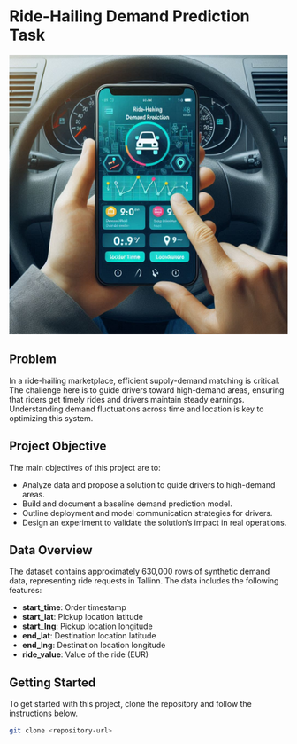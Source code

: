 # Ride-Hailing Demand Prediction Task

![Description of the image](Designer.jpeg)

## Problem

In a ride-hailing marketplace, efficient supply-demand matching is critical. The challenge here is to guide drivers toward high-demand areas, ensuring that riders get timely rides and drivers maintain steady earnings. Understanding demand fluctuations across time and location is key to optimizing this system.

## Project Objective

The main objectives of this project are to:

- Analyze data and propose a solution to guide drivers to high-demand areas.
- Build and document a baseline demand prediction model.
- Outline deployment and model communication strategies for drivers.
- Design an experiment to validate the solution’s impact in real operations.

## Data Overview

The dataset contains approximately 630,000 rows of synthetic demand data, representing ride requests in Tallinn. The data includes the following features:

- **start_time**: Order timestamp
- **start_lat**: Pickup location latitude
- **start_lng**: Pickup location longitude
- **end_lat**: Destination location latitude
- **end_lng**: Destination location longitude
- **ride_value**: Value of the ride (EUR)

## Getting Started

To get started with this project, clone the repository and follow the instructions below.

```bash
git clone <repository-url>
